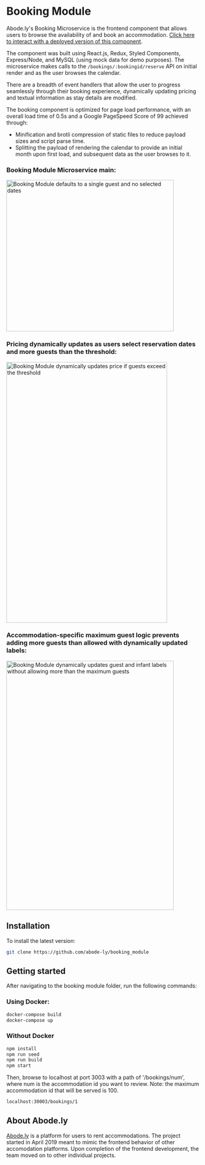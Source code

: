 # Booking Module

Abode.ly's Booking Microservice is the frontend component that allows users to browse the availability of and book an accommodation. [Click here to interact with a deployed version of this component](awsLink).

The component was built using React.js, Redux, Styled Components, Express/Node, and MySQL (using mock data for demo purposes). The microservice makes calls to the `/bookings/:bookingid/reserve` API on initial render and as the user browses the calendar.

There are a breadth of event handlers that allow the user to progress seamlessly through their booking experience, dynamically updating pricing and textual information as stay details are modified.

The booking component is optimized for page load performance, with an overall load time of 0.5s and a Google PageSpeed Score of 99 achieved through:
- Minification and brotli compression of static files to reduce payload sizes and script parse time.
- Splitting the payload of rendering the calendar to provide an initial month upon first load, and subsequent data as the user browses to it.

### Booking Module Microservice main:<br />
<img src="https://dzwonsemrish7.cloudfront.net/items/2X2G0V0M1u2w362M2s1K/Image%202019-06-26%20at%2012.08.47%20PM.png" alt="Booking Module defaults to a single guest and no selected dates" width="437px" height="395px">

### Pricing dynamically updates as users select reservation dates and more guests than the threshold:<br />
<img src="https://dzwonsemrish7.cloudfront.net/items/3Y2T3v2m0p2c3X40261R/BookingModuleDynamicPricing%20(3).gif" alt="Booking Module dynamically updates price if guests exceed the threshold" width="420px" height="680px">

### Accommodation-specific maximum guest logic prevents adding more guests than allowed with dynamically updated labels:<br />
<img src="https://dzwonsemrish7.cloudfront.net/items/321h0k1a342q0H3b3i2m/GuestLogic.gif" alt="Booking Module dynamically updates guest and infant labels without allowing more than the maximum guests" width="437px" height="650px">
  
## Installation

  To install the latest version:
  ```sh
  git clone https://github.com/abode-ly/booking_module
  ```

## Getting started

After navigating to the booking module folder, run the following commands:

### Using Docker:

```sh
docker-compose build
docker-compose up
```

### Without Docker
  
  ```sh
  npm install
  npm run seed
  npm run build
  npm start
  ```
  
  Then, browse to localhost at port 3003 with a path of '/bookings/num', where num is the accommodation id you want to review. Note: the maximum accommodation id that will be served is 100.

  ```sh
  localhost:30003/bookings/1
  ```

## About Abode.ly

[Abode.ly](https://github.com/abode-ly) is a platform for users to rent accommodations. The project started in April 2019 meant to mimic the frontend behavior of other accomodation platforms. Upon completion of the frontend development, the team moved on to other individual projects.
